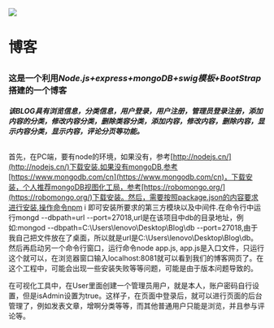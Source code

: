 ﻿![](http://i.imgur.com/SdxR7FL.jpg)

# 博客
##
### 这是一个利用*Node.js+express+mongoDB+swig模板+BootStrap*搭建的一个博客

##### 该BLOG具有浏览信息，分类信息，用户登录，用户注册，管理员登录注册，添加内容的分类，修改内容分类，删除类容分类，添加内容，修改内容，删除内容，显示内容分类，显示内容，评论分页等功能。
##
首先，在PC端，要有node的环境，如果没有，参考[http://nodejs.cn/](http://nodejs.cn/)下载安装.如果没有mongoDB,参考[https://www.mongodb.com/cn](https://www.mongodb.com/cn)，下载安装，个人推荐mongoDB视图化工局，参考[https://robomongo.org/](https://robomongo.org/)下载安装。然后，需要按照package.json的内容要求进行安装,操作命令npm i 即可安装所要求的第三方模块以及中间件.在命令行中运行mongd --dbpath=url --port=27018,url是在该项目中db的目录地址，例如:mongod --dbpath=C:\Users\lenovo\Desktop\Blog\db --port=27018,由于我自己把文件放在了桌面，所以就是url是C:\Users\lenovo\Desktop\Blog\db。然后再启动另一个命令行窗口，运行命令node app.js, app.js是入口文件，只运行这个就可以，在浏览器窗口输入localhost:8081就可以看到我们的博客网页了。在这个工程中，可能会出现一些安装失败等等问题，可能是由于版本问题导致的。

在可视化工具中，在User里面创建一个管理员用户，就是本人，账户密码自行设置，但是isAdmin设置为true。这样子，在页面中登录后，就可以进行页面的后台管理了，例如发表文章，增啊分类等等，而其他普通用户只能是浏览，并且参与评论等。